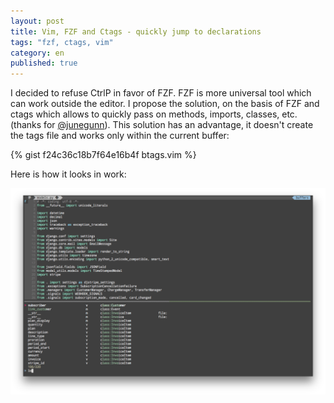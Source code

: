 ```yaml
---
layout: post
title: Vim, FZF and Ctags - quickly jump to declarations
tags: "fzf, ctags, vim"
category: en
published: true
---
```


I decided to refuse CtrlP in favor of FZF. FZF is more universal tool which can work outside the editor. I propose the solution, on the basis of FZF and ctags which allows to quickly pass on methods, imports, classes, etc. (thanks for [@junegunn](https://github.com/junegunn)). This solution has an advantage, it doesn't create the tags file and works only within the current buffer:

{% gist f24c36c18b7f64e16b4f btags.vim %}

Here is how it looks in work:


![Vim and ctags with FZF quickly jump to declarations](/assets/article_images/2015-07-23-vim-fzf-and-ctags-quickly-jump-to-declarations/vim-ctags-fzf.png "Vim and ctags with FZF quickly jump to declarations")
